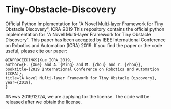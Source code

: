 # Tiny-Obstacle-Discovery
Official Python Implementation for "A Novel Multi-layer Framework for Tiny Obstacle Discovery", ICRA 2019
This repository contains the official python implementation for "A Novel Multi-layer Framework for Tiny Obstacle Discovery". This paper has been accepted by IEEE International Conference on Robotics and Automation (ICRA) 2019. If you find the paper or the code useful, please cite our paper:

```
@INPROCEEDINGS{Xue_ICRA_2019,
author={F. {Xue} and A. {Ming} and M. {Zhou} and Y. {Zhou}},
booktitle={2019 International Conference on Robotics and Automation (ICRA)},
title={A Novel Multi-layer Framework for Tiny Obstacle Discovery},
year={2019},
}
```

#News
2019/12/24, we are applying for the license.
The code will be released after we obtain the license.

